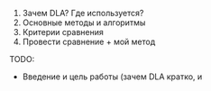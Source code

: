 1. Зачем DLA? Где используется?
2. Основные методы и алгоритмы
3. Критерии сравнения
4. Провести сравнение + мой метод

TODO:
- Введение и цель работы (зачем DLA кратко, и 
